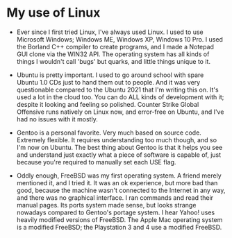 # My use of Linux

- Ever since I first tried Linux, I've always used Linux.  I used to use Microsoft Windows; Windows ME, Windows XP, Windows 10 Pro.  I used the Borland C++ compiler to create programs, and I made a Notepad GUI clone via the WIN32 API.  The operating system has all kinds of things I wouldn't call 'bugs' but quarks, and little things unique to it.

- Ubuntu is pretty important.  I used to go around school with spare Ubuntu 1.0 CDs just to hand them out to people.  And it was very questionable compared to the Ubuntu 2021 that I'm writing this on.  It's used a lot in the cloud too.  You can do ALL kinds of development with it; despite it looking and feeling so polished.  Counter Strike Global Offensive runs natively on Linux now, and error-free on Ubuntu, and I've had no issues with it mostly.

- Gentoo is a personal favorite.  Very much based on source code.  Extremely flexible.  It requires understanding too much though, and so I'm now on Ubuntu.  The best thing about Gentoo is that it helps you see and understand just exactly what a piece of software is capable of, just because you're required to manually set each USE flag.

- Oddly enough, FreeBSD was my first operating system.  A friend merely mentioned it, and I tried it.  It was an ok experience, but more bad than good, because the machine wasn't connected to the Internet in any way, and there was no graphical interface.  I ran commands and read their manual pages.  Its ports system made sense, but looks strange nowadays compared to Gentoo's portage system.  I hear Yahoo! uses heavily modified versions of FreeBSD.  The Apple Mac operating system is a modified FreeBSD; the Playstation 3 and 4 use a modified FreeBSD.
